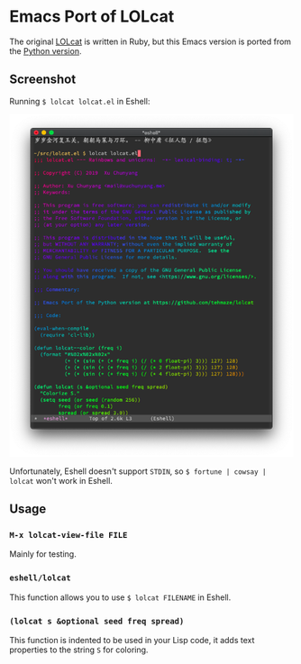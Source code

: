 # Emacs Port of LOLcat

The original [LOLcat](https://github.com/busyloop/lolcat) is written in Ruby, but this Emacs version is ported from the [Python version](https://github.com/tehmaze/lolcat).

## Screenshot

Running `$ lolcat lolcat.el` in Eshell:

![screenshot of running lolcat in eshell](lolcat.png)

Unfortunately, Eshell doesn't support `STDIN`, so `$ fortune | cowsay | lolcat` won't work in Eshell.

## Usage

### `M-x lolcat-view-file FILE`

Mainly for testing.

### `eshell/lolcat`

This function allows you to use `$ lolcat FILENAME` in Eshell.

### `(lolcat s &optional seed freq spread)`

This function is indented to be used in your Lisp code, it adds text properties to the string `S` for coloring.
